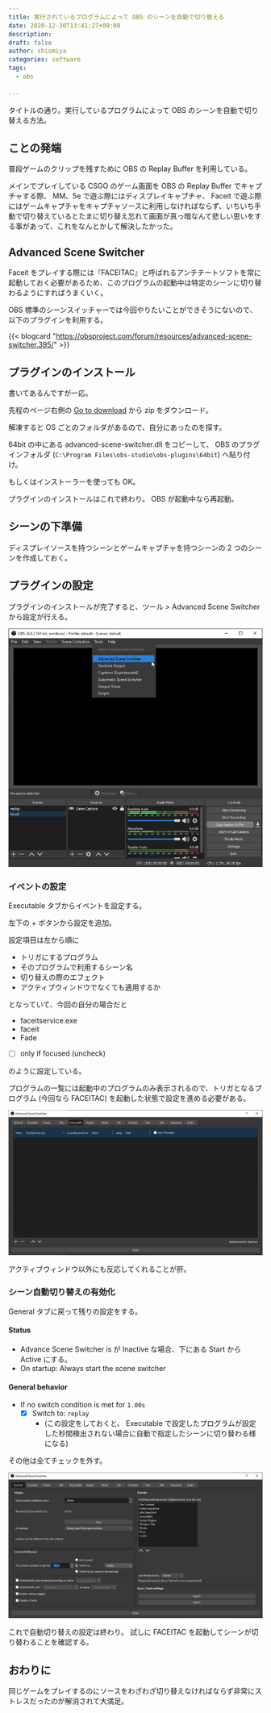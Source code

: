 ```yaml
---
title: 実行されているプログラムによって OBS のシーンを自動で切り替える
date: 2020-12-30T13:41:27+09:00
description:
draft: false
author: shiomiya
categories: software
tags:
  - obs

---
```


タイトルの通り。実行しているプログラムによって OBS のシーンを自動で切り替える方法。

## ことの発端

普段ゲームのクリップを残すために OBS の Replay Buffer を利用している。

メインでプレイしている CSGO のゲーム画面を OBS の Replay Buffer でキャプチャする際、 MM、5e で遊ぶ際にはディスプレイキャプチャ、 Faceit で遊ぶ際にはゲームキャプチャをキャプチャソースに利用しなければならず、いちいち手動で切り替えているとたまに切り替え忘れて画面が真っ暗なんて悲しい思いをする事があって、これをなんとかして解決したかった。

## Advanced Scene Switcher

Faceit をプレイする際には『FACEITAC』と呼ばれるアンチチートソフトを常に起動しておく必要があるため、このプログラムの起動中は特定のシーンに切り替わるようにすればうまくいく。

OBS 標準のシーンスイッチャーでは今回やりたいことができそうにないので、以下のプラグインを利用する。

{{< blogcard "https://obsproject.com/forum/resources/advanced-scene-switcher.395/" >}}

## プラグインのインストール

書いてあるんですが一応。

先程のページ右側の [Go to download](https://obsproject.com/forum/resources/advanced-scene-switcher.395/download) から zip をダウンロード。

解凍すると OS ごとのフォルダがあるので、自分にあったのを探す。

64bit の中にある advanced-scene-switcher.dll をコピーして、 OBS のプラグインフォルダ (`C:\Program Files\obs-studio\obs-plugins\64bit`) へ貼り付け。

もしくはインストーラーを使っても OK。

プラグインのインストールはこれで終わり。 OBS が起動中なら再起動。

## シーンの下準備

ディスプレイソースを持つシーンとゲームキャプチャを持つシーンの 2 つのシーンを作成しておく。

## プラグインの設定

プラグインのインストールが完了すると、ツール > Advanced Scene Switcher から設定が行える。

![](2020-12-30_13-51_obs64.png)

### イベントの設定

Executable タブからイベントを設定する。

左下の + ボタンから設定を追加。

設定項目は左から順に

- トリガにするプログラム
- そのプログラムで利用するシーン名
- 切り替えの際のエフェクト
- アクティブウィンドウでなくても適用するか

となっていて、今回の自分の場合だと

- faceitservice.exe
- faceit
- Fade
- [ ] only if focused (uncheck)

のように設定している。

プログラムの一覧には起動中のプログラムのみ表示されるので、トリガとなるプログラム (今回なら FACEITAC) を起動した状態で設定を進める必要がある。

![](ass1.png)

アクティブウィンドウ以外にも反応してくれることが肝。

### シーン自動切り替えの有効化

General タブに戻って残りの設定をする。

#### Status

- Advance Scene Switcher is が Inactive な場合、下にある Start から Active にする。
- On startup: Always start the scene switcher

#### General behavior

- If no switch condition is met for `1.00s`
  - [x] Switch to: `replay`
    - (この設定をしておくと、 Executable で設定したプログラムが設定した秒間検出されない場合に自動で指定したシーンに切り替わる様になる)

その他は全てチェックを外す。

![](ass2.png)

これで自動切り替えの設定は終わり。 試しに FACEITAC を起動してシーンが切り替わることを確認する。

## おわりに

同じゲームをプレイするのにソースをわざわざ切り替えなければならず非常にストレスだったのが解消されて大満足。
